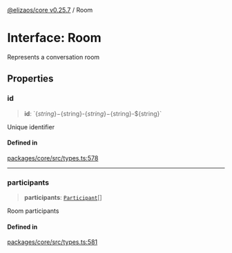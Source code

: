 [@elizaos/core v0.25.7](../index.md) / Room

# Interface: Room

Represents a conversation room

## Properties

### id

> **id**: \`$\{string\}-$\{string\}-$\{string\}-$\{string\}-$\{string\}\`

Unique identifier

#### Defined in

[packages/core/src/types.ts:578](https://github.com/elizaOS/eliza/blob/main/packages/core/src/types.ts#L578)

***

### participants

> **participants**: [`Participant`](Participant.md)[]

Room participants

#### Defined in

[packages/core/src/types.ts:581](https://github.com/elizaOS/eliza/blob/main/packages/core/src/types.ts#L581)
